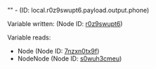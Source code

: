 "" - (ID: local.r0z9swupt6.payload.output.phone)

Variable written:
 (Node ID: [r0z9swupt6](../nodes/r0z9swupt6.md))

Variable reads:
* Node (Node ID: [7nzxn0tx9f](../nodes/7nzxn0tx9f.md))
* NodeNode (Node ID: [s0wuh3cmeu](../nodes/s0wuh3cmeu.md))
